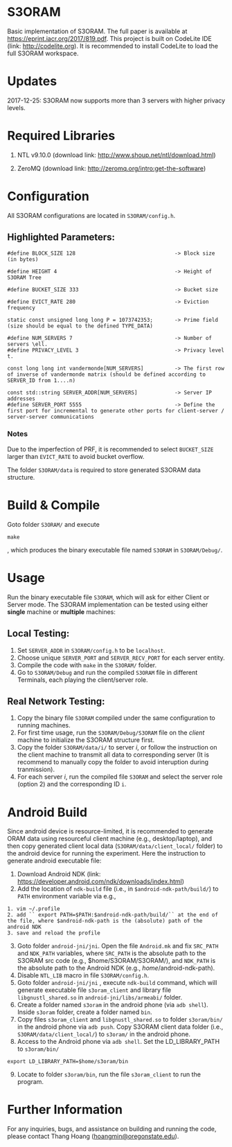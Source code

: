 # S3ORAM
Basic implementation of S3ORAM. The full paper is available at https://eprint.iacr.org/2017/819.pdf. This project is built on CodeLite IDE (link: http://codelite.org). It is recommended to install CodeLite to load the full S3ORAM workspace. 

# Updates
2017-12-25: S3ORAM now supports more than 3 servers with higher privacy levels.


# Required Libraries
1. NTL v9.10.0 (download link: http://www.shoup.net/ntl/download.html)

2. ZeroMQ (download link: http://zeromq.org/intro:get-the-software)

# Configuration
All S3ORAM configurations are located in ```S3ORAM/config.h```. 

## Highlighted Parameters:
```
#define BLOCK_SIZE 128                                -> Block size (in bytes)

#define HEIGHT 4                                      -> Height of S3ORAM Tree

#define BUCKET_SIZE 333                               -> Bucket size

#define EVICT_RATE 280                                -> Eviction frequency

static const unsigned long long P = 1073742353;       -> Prime field (size should be equal to the defined TYPE_DATA)

#define NUM_SERVERS 7                                 -> Number of servers \ell.
#define PRIVACY_LEVEL 3                               -> Privacy level t. 

const long long int vandermonde[NUM_SERVERS]          -> The first row of inverse of vandermonde matrix (should be defined according to SERVER_ID from 1....n)

const std::string SERVER_ADDR[NUM_SERVERS]            -> Server IP addresses
#define SERVER_PORT 5555                              -> Define the first port for incremental to generate other ports for client-server / server-server communications

```

### Notes
Due to the imperfection of PRF, it is recommended to select ```BUCKET_SIZE``` larger than ```EVICT_RATE``` to avoid bucket overflow.

The folder ```S3ORAM/data``` is required to store generated S3ORAM data structure.

# Build & Compile
Goto folder ``S3ORAM/`` and execute
``` 
make
```

, which produces the binary executable file named ```S3ORAM``` in ``S3ORAM/Debug/``.

# Usage

Run the binary executable file ```S3ORAM```, which will ask for either Client or Server mode. The S3ORAM implementation can be tested using either **single** machine or **multiple** machines:


## Local Testing:
1. Set ``SERVER_ADDR`` in ``S3ORAM/config.h`` to be ``localhost``. 
2. Choose unique ``SERVER_PORT`` and ``SERVER_RECV_PORT`` for each server entity. 
3. Compile the code with ``make`` in the ``S3ORAM/`` folder. 
4. Go to ``S3ORAM/Debug`` and run the compiled ``S3ORAM`` file in different Terminals, each playing the client/server role.

## Real Network Testing:
1. Copy the binary file ``S3ORAM`` compiled under the same configuration to running machines. 
2. For first time usage, run the ``S3ORAM/Debug/S3ORAM`` file on the *client* machine to initialize the S3ORAM structure first.
3. Copy the folder ``S3ORAM/data/i/`` to server *i*, or follow the instruction on the client machine to transmit all data to corresponding server (It is recommend to manually copy the folder to avoid interuption during tranmission).
4. For each server *i*, run the compiled file ``S3ORAM`` and select the server role (option 2) and the corresponding ID ``i``.


# Android Build
Since android device is resource-limited, it is recommended to generate ORAM data using resourceful client machine (e.g., desktop/laptop), and then copy generated client local data (``S3ORAM/data/client_local/`` folder) to the android device for running the experiment. Here the instruction to generate android executable file:


1. Download Android NDK (link: https://developer.android.com/ndk/downloads/index.html)
2. Add the location of ``ndk-build`` file (i.e., in ``$android-ndk-path/build/``) to ``PATH`` environment variable via e.g.,

``` 
1. vim ~/.profile
2. add `` export PATH=$PATH:$android-ndk-path/build/`` at the end of the file, where $android-ndk-path is the (absolute) path of the android NDK
3. save and reload the profile
```

3. Goto folder ``android-jni/jni``. Open the file ``Android.mk`` and fix ``SRC_PATH`` and ``NDK_PATH`` variables, where ``SRC_PATH`` is the absolute path to  the  S3ORAM src code (e.g., $home/S3ORAM/S3ORAM/), and ``NDK_PATH`` is the absolute path to the Android NDK (e.g., $home/$android-ndk-path).
4. Disable ``NTL_LIB`` macro in file ``S3ORAM/config.h``.
5. Goto folder ``android-jni/jni`` , execute ``ndk-build`` command, which will generate executable file ``s3oram_client`` and library file ``libgnustl_shared.so`` in ``android-jni/libs/armeabi/`` folder.
6. Create a folder named ``s3oram`` in the android phone (via ``adb shell``). Inside ``s3oram`` folder, create a folder named ``bin``.
7. Copy files ``s3oram_client`` and ``libgnustl_shared.so`` to folder ``s3oram/bin/`` in the android phone via ``adb push``. Copy S3ORAM client data folder (i.e., ``S3ORAM/data/client_local/``) to ``s3oram/`` in the android phone.
8. Access to the Android phone via ``adb shell``. Set the LD_LIBRARY_PATH to ``s3oram/bin/`` 
 ```
export LD_LIBRARY_PATH=$home/s3oram/bin
```
9. Locate to folder ``s3oram/bin``, run the file ``s3oram_client`` to run the program.

# Further Information
For any inquiries, bugs, and assistance on building and running the code, please contact Thang Hoang (hoangmin@oregonstate.edu).
